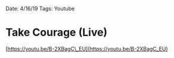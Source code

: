 Date: 4/16/19
Tags: Youtube

# Take Courage (Live)

[https://youtu.be/B-2XBagC\_EU](https://youtu.be/B-2XBagC_EU)

